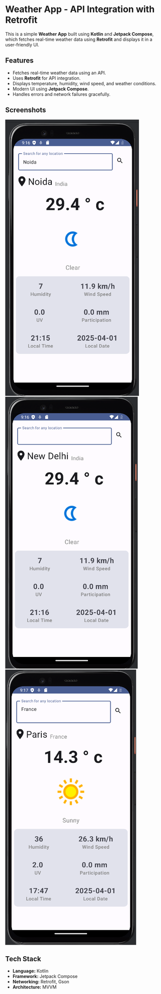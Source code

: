 # Weather App - API Integration with Retrofit

This is a simple **Weather App** built using **Kotlin** and **Jetpack Compose**, which fetches real-time weather data using **Retrofit** and displays it in a user-friendly UI.

## Features
- Fetches real-time weather data using an API.
- Uses **Retrofit** for API integration.
- Displays temperature, humidity, wind speed, and weather conditions.
- Modern UI using **Jetpack Compose**.
- Handles errors and network failures gracefully.

## Screenshots

![Weather App Screenshot](s1.png)
![Weather App Screenshot](s2.png)
![Weather App Screenshot](s3.png)

## Tech Stack
- **Language:** Kotlin
- **Framework:** Jetpack Compose
- **Networking:** Retrofit, Gson
- **Architecture:** MVVM

